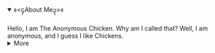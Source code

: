 <details open>
<summary>။<၄About Me၃>။</summary>
<br>
Hello, I am The Anonymous Chicken.
  Why am I called that?
  Well, I am anonymous, and I guess I like Chickens.
</details>
 
 <details>
<summary>More</summary>
<br>
<details>
<summary> Even More...</summary>
<br>
  <details>
<summary> Even More...</summary>
<br>
<details>
<summary> Even More...</summary>
<br>
    <details>
<summary> Even More...</summary>
<br>
<details>
<summary> Even More...</summary>
<br>
    <details>
<summary> Even More...</summary>
<br>
<details>
<summary> Even More...</summary>
<br>
  <details>
<summary> Even More...</summary>
<br>
  <details>
<summary> Even More...</summary>
<br>
<details>
<summary> Even More...</summary>
<br>
    <details>
<summary> Even More...</summary>
<br>
<details>
<summary> Even More...</summary>
<br>
    <details>
<summary> Even More...</summary>
<br>
<details>
<summary> Even More...</summary>
<br>
  <details>
<summary> Even More...</summary>
<br>
  <details>
<summary> Even More...</summary>
<br>
<details>
<summary> Even More...</summary>
<br>
    <details>
<summary> Even More...</summary>
<br>
<details>
<summary> Even More...</summary>
<br>
    <details>
<summary> Even More...</summary>
<br>
<details>
<summary> Even More...</summary>
<br>
  <details>
<summary> Even More...</summary>
<br>
  <details>
<summary> Even More...</summary>
<br>
<details>
<summary> Even More...</summary>
<br>
    <details>
<summary> Even More...</summary>
<br>
<details>
<summary> Even More...</summary>
<br>
    <details>
<summary> Even More...</summary>
<br>
<details>
<summary> Even More...</summary>
<br>
  <details>
<summary> Even More...</summary>
<br>
  <details>
<summary> Even More...</summary>
<br>
<details>
<summary> Even More...</summary>
<br>
    <details>
<summary> Even More...</summary>
<br>
<details>
<summary> Even More...</summary>
<br>
    <details>
<summary> Even More...</summary>
<br>
<details>
<summary> Even More...</summary>
<br>

![Alt Text](https://download.www21.filehosting.org/5e1792962c643a0cd0326bfea254e651/BED0B215-7581-4B0B-9E5A-DAF97A818620.gif)
</details>

</details>

</details>

</details>

</details>
</details>
</details>
</details>
